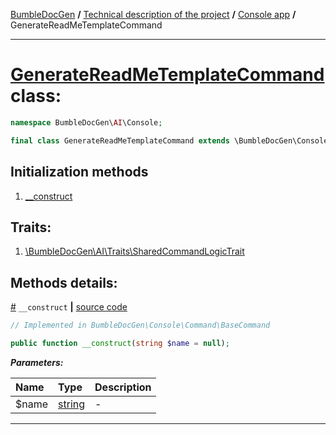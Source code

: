 [BumbleDocGen](/docs/README.md) **/**
[Technical description of the project](/docs/tech/readme.md) **/**
[Console app](/docs/tech/05_console.md) **/**
GenerateReadMeTemplateCommand

---


# [GenerateReadMeTemplateCommand](https://github.com/bumble-tech/bumble-doc-gen/blob/master/src/AI/Console/GenerateReadMeTemplateCommand.php#L17) class:

```php
namespace BumbleDocGen\AI\Console;

final class GenerateReadMeTemplateCommand extends \BumbleDocGen\Console\Command\BaseCommand
```

## Initialization methods

1. [__construct](#m-construct) 
## Traits:

1. [\BumbleDocGen\AI\Traits\SharedCommandLogicTrait](https://github.com/bumble-tech/bumble-doc-gen/blob/master/src/AI/Traits/SharedCommandLogicTrait.php)


## Methods details:

<a name="m-construct" href="#m-construct">#</a> `__construct`  **|** [source code](https://github.com/bumble-tech/bumble-doc-gen/blob/master/src/Console/Command/BaseCommand.php#L21)
```php
// Implemented in BumbleDocGen\Console\Command\BaseCommand

public function __construct(string $name = null);
```

***Parameters:***

| Name | Type | Description |
|:-|:-|:-|
$name | [string](https://www.php.net/manual/en/language.types.string.php) | - |

---
